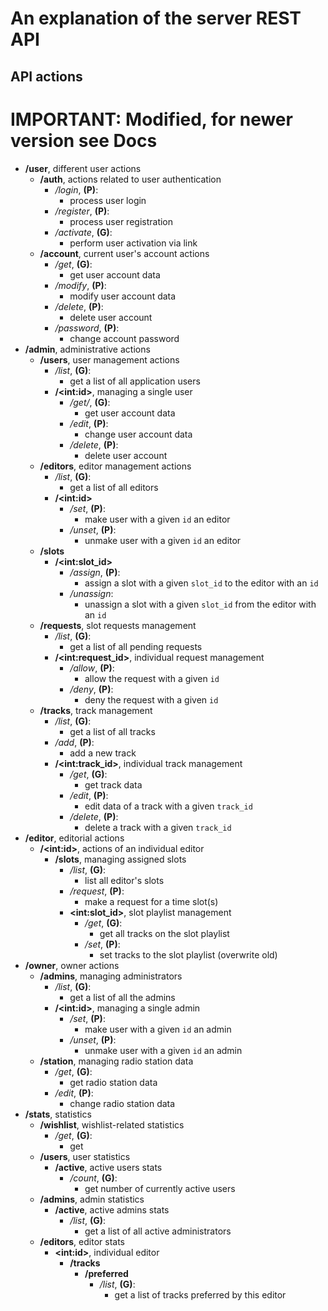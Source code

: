 # An explanation of the server REST API

## API actions

# IMPORTANT: Modified, for newer version see Docs

- **/user**, different user actions
    - **/auth**, actions related to user authentication
        - */login*, **(P)**:
            - process user login
        - */register*, **(P)**:
            - process user registration
        - */activate*, **(G)**:
            - perform user activation via link
    - **/account**, current user's account actions
        - */get*, **(G)**:
            - get user account data
        - */modify*, **(P)**:
            - modify user account data
        - */delete*, **(P)**:
            - delete user account
        - */password*, **(P)**:
            - change account password
- **/admin**, administrative actions
    - **/users**, user management actions
        - */list*, **(G)**:
            - get a list of all application users
        - **/&lt;int:id&gt;**, managing a single user
            - */get/*, **(G)**:
                - get user account data
            - */edit*, **(P)**:
                - change user account data
            - */delete*, **(P)**:
                - delete user account
    - **/editors**, editor management actions
        - */list*, **(G)**:
            - get a list of all editors
        - **/&lt;int:id&gt;**
            - */set*, **(P)**:
                - make user with a given `id` an editor
            - */unset*, **(P)**:
                - unmake user with a given `id` an editor
    - **/slots**
        - **/&lt;int:slot_id&gt;**
            - */assign*, **(P)**:
                - assign a slot with a given `slot_id` to the editor with an `id`
            - */unassign*:
                - unassign a slot with a given `slot_id` from the editor with an `id`
    - **/requests**, slot requests management
        - */list*, **(G)**:
            - get a list of all pending requests
        - **/&lt;int:request_id&gt;**, individual request management
            - */allow*, **(P)**:
                - allow the request with a given `id`
            - */deny*, **(P)**:
                - deny the request with a given `id`
    - **/tracks**, track management
        - */list*, **(G)**:
            - get a list of all tracks
        - */add*, **(P)**:
            - add a new track
        - **/&lt;int:track_id&gt;**, individual track management
            - */get*, **(G)**:
                - get track data
            - */edit*, **(P)**:
                - edit data of a track with a given `track_id`
            - */delete*, **(P)**:
                - delete a track with a given `track_id`
- **/editor**, editorial actions
    - **/&lt;int:id&gt;**, actions of an individual editor
        - **/slots**, managing assigned slots
            - */list*, **(G)**:
                - list all editor's slots
            - */request*, **(P)**:
                - make a request for a time slot(s)
            - **&lt;int:slot_id&gt;**, slot playlist management
                - */get*, **(G)**:
                    - get all tracks on the slot playlist
                - */set*, **(P)**:
                    - set tracks to the slot playlist (overwrite old)
- **/owner**, owner actions
    - **/admins**, managing administrators
        - */list*, **(G)**:
            - get a list of all the admins
        - **/&lt;int:id&gt;**, managing a single admin
            - */set*, **(P)**:
                - make user with a given `id` an admin
            - */unset*, **(P)**:
                - unmake user with a given `id` an admin
    - **/station**, managing radio station data
        - */get*, **(G)**:
            - get radio station data
        - */edit*, **(P)**:
            - change radio station data
- **/stats**, statistics
    - **/wishlist**, wishlist-related statistics
        - */get*, **(G)**:
            - get
    - **/users**, user statistics
        - **/active**, active users stats
            - */count*, **(G)**:
                - get number of currently active users
    - **/admins**, admin statistics
        - **/active**, active admins stats
            - */list*, **(G)**:
                - get a list of all active administrators
    - **/editors**, editor stats
        - **&lt;int:id&gt;**, individual editor
            - **/tracks**
                - **/preferred**
                    - */list*, **(G)**:
                        - get a list of tracks preferred by this editor
